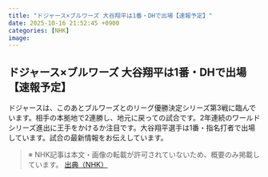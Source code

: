 ```yaml
---
title: "ドジャース×ブルワーズ 大谷翔平は1番・DHで出場【速報予定】"
date: 2025-10-16 21:52:45 +0900
categories: [NHK]
image: 
---
```

## ドジャース×ブルワーズ 大谷翔平は1番・DHで出場【速報予定】

ドジャースは、このあとブルワーズとのリーグ優勝決定シリーズ第3戦に臨んでいます。相手の本拠地で2連勝し、地元に戻っての試合です。2年連続のワールドシリーズ進出に王手をかけるか注目です。大谷翔平選手は1番・指名打者で出場しています。試合の最新情報をお伝えしています。

> ※ NHK記事は本文・画像の転載が許可されていないため、概要のみ掲載しています。
[出典（NHK）](http://www3.nhk.or.jp/news/html/20251017/k10014951601000.html)
